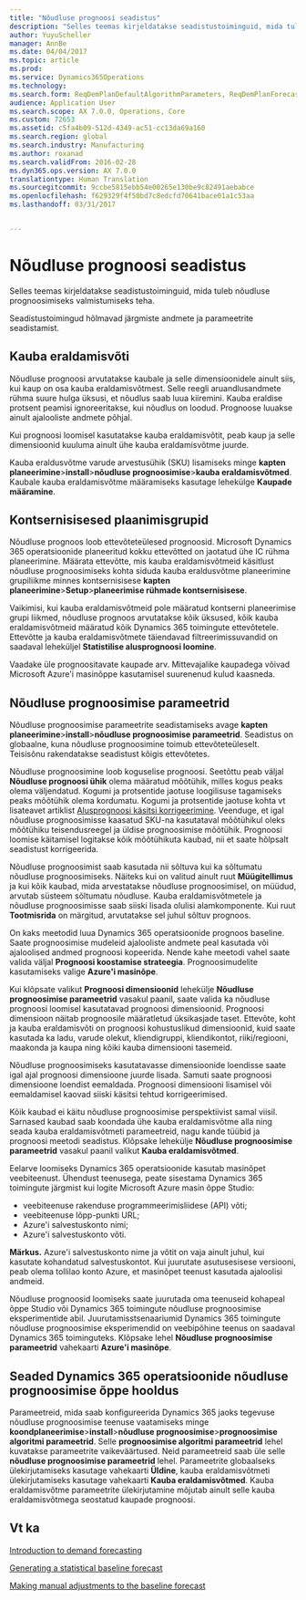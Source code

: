 ```yaml
---
title: "Nõudluse prognoosi seadistus"
description: "Selles teemas kirjeldatakse seadistustoiminguid, mida tuleb nõudluse prognoosimiseks valmistumiseks teha."
author: YuyuScheller
manager: AnnBe
ms.date: 04/04/2017
ms.topic: article
ms.prod: 
ms.service: Dynamics365Operations
ms.technology: 
ms.search.form: ReqDemPlanDefaultAlgorithmParameters, ReqDemPlanForecastParameters
audience: Application User
ms.search.scope: AX 7.0.0, Operations, Core
ms.custom: 72653
ms.assetid: c5fa4b09-512d-4349-ac51-cc13da69a160
ms.search.region: global
ms.search.industry: Manufacturing
ms.author: roxanad
ms.search.validFrom: 2016-02-28
ms.dyn365.ops.version: AX 7.0.0
translationtype: Human Translation
ms.sourcegitcommit: 9ccbe5815ebb54e00265e130be9c82491aebabce
ms.openlocfilehash: f629329f4f50bd7c8edcfd70641bace01a1c53aa
ms.lasthandoff: 03/31/2017


---
```


# <a name="demand-forecasting-setup"></a>Nõudluse prognoosi seadistus

Selles teemas kirjeldatakse seadistustoiminguid, mida tuleb nõudluse prognoosimiseks valmistumiseks teha.  

Seadistustoimingud hõlmavad järgmiste andmete ja parameetrite seadistamist.

## <a name="item-allocation-key"></a>Kauba eraldamisvõti
Nõudluse prognoosi arvutatakse kaubale ja selle dimensioonidele ainult siis, kui kaup on osa kauba eraldamisvõtmest. Selle reegli aruandlusandmete rühma suure hulga üksusi, et nõudlus saab luua kiiremini. Kauba eraldise protsent peamisi ignoreeritakse, kui nõudlus on loodud. Prognoose luuakse ainult ajalooliste andmete põhjal. 

Kui prognoosi loomisel kasutatakse kauba eraldamisvõtit, peab kaup ja selle dimensioonid kuuluma ainult ühe kauba eraldamisvõtme juurde. 

Kauba eraldusvõtme varude arvestusühik (SKU) lisamiseks minge **kapten planeerimine**&gt;**install**&gt;**nõudluse prognoosimise**&gt;**kauba eraldamisvõtmed**. Kaubale kauba eraldamisvõtme määramiseks kasutage lehekülge **Kaupade määramine**.

## <a name="intercompany-planning-groups"></a>Kontsernisisesed plaanimisgrupid
Nõudluse prognoos loob ettevõteteülesed prognoosid. Microsoft Dynamics 365 operatsioonide planeeritud kokku ettevõtted on jaotatud ühe IC rühma planeerimine. Määrata ettevõtte, mis kauba eraldamisvõtmeid käsitlust nõudluse prognoosimiseks kohta siduda kauba eraldusvõtme planeerimine grupiliikme minnes kontsernisisese **kapten planeerimine**&gt;**Setup**&gt;**planeerimise rühmade kontsernisisese**. 

Vaikimisi, kui kauba eraldamisvõtmeid pole määratud kontserni planeerimise grupi liikmed, nõudluse prognoos arvutatakse kõik üksused, kõik kauba eraldamisvõtmeid määratud kõik Dynamics 365 toimingute ettevõtetele. Ettevõtte ja kauba eraldamisvõtmete täiendavad filtreerimissuvandid on saadaval leheküljel **Statistilise alusprognoosi loomine**. 

Vaadake üle prognoositavate kaupade arv. Mittevajalike kaupadega võivad Microsoft Azure'i masinõppe kasutamisel suurenenud kulud kaasneda.

## <a name="demand-forecasting-parameters"></a>Nõudluse prognoosimise parameetrid
Nõudluse prognoosimise parameetrite seadistamiseks avage **kapten planeerimine**&gt;**install**&gt;**nõudluse prognoosimise parameetrid**. Seadistus on globaalne, kuna nõudluse prognoosimine toimub ettevõteteüleselt. Teisisõnu rakendatakse seadistust kõigis ettevõtetes. 

Nõudluse prognoosimine loob koguselise prognoosi. Seetõttu peab väljal **Nõudluse prognoosi ühik** olema määratud mõõtühik, milles kogus peaks olema väljendatud. Kogumi ja protsentide jaotuse loogilisuse tagamiseks peaks mõõtühik olema kordumatu. Kogumi ja protsentide jaotuse kohta vt lisateavet artiklist [Alusprognoosi käsitsi korrigeerimine](manual-adjustments-baseline-forecast.md). Veenduge, et igal nõudluse prognoosimisse kaasatud SKU-na kasutataval mõõtühikul oleks mõõtühiku teisendusreegel ja üldise prognoosimise mõõtühik. Prognoosi loomise käitamisel logitakse kõik mõõtühikuta kaubad, nii et saate hõlpsalt seadistust korrigeerida. 

Nõudluse prognoosimist saab kasutada nii sõltuva kui ka sõltumatu nõudluse prognoosimiseks. Näiteks kui on valitud ainult ruut **Müügitellimus** ja kui kõik kaubad, mida arvestatakse nõudluse prognoosimisel, on müüdud, arvutab süsteem sõltumatu nõudluse. Kauba eraldamisvõtmetele ja nõudluse prognoosimisse saab siiski lisada olulisi alamkomponente. Kui ruut **Tootmisrida** on märgitud, arvutatakse sel juhul sõltuv prognoos. 

On kaks meetodid luua Dynamics 365 operatsioonide prognoos baseline. Saate prognoosimise mudeleid ajalooliste andmete peal kasutada või ajaloolised andmed prognoosi kopeerida. Nende kahe meetodi vahel saate valida väljal **Prognoosi koostamise strateegia**. Prognoosimudelite kasutamiseks valige **Azure'i masinõpe**. 

Kui klõpsate valikut **Prognoosi dimensioonid** lehekülje **Nõudluse prognoosimise parameetrid** vasakul paanil, saate valida ka nõudluse prognoosi loomisel kasutatavad prognoosi dimensioonid. Prognoosi dimensioon näitab prognoosile määratletud üksikasjade taset. Ettevõte, koht ja kauba eraldamisvõti on prognoosi kohustuslikud dimensioonid, kuid saate kasutada ka ladu, varude olekut, kliendigruppi, kliendikontot, riiki/regiooni, maakonda ja kaupa ning kõiki kauba dimensiooni tasemeid. 

Nõudluse prognoosimiseks kasutatavasse dimensioonide loendisse saate igal ajal prognoosi dimensioone juurde lisada. Samuti saate prognoosi dimensioone loendist eemaldada. Prognoosi dimensiooni lisamisel või eemaldamisel kaovad siiski käsitsi tehtud korrigeerimised. 

Kõik kaubad ei käitu nõudluse prognoosimise perspektiivist samal viisil. Sarnased kaubad saab koondada ühe kauba eraldamisvõtme alla ning seada kauba eraldamisvõtmeti parameetreid, nagu kande tüübid ja prognoosi meetodi seadistus. Klõpsake lehekülje **Nõudluse prognoosimise parameetrid** vasakul paanil valikut **Kauba eraldamisvõtmed**. 

Eelarve loomiseks Dynamics 365 operatsioonide kasutab masinõpet veebiteenust. Ühendust teenusega, peate sisestama Dynamics 365 toimingute järgmist kui logite Microsoft Azure masin õppe Studio:

-   veebiteenuse rakenduse programmeerimisliidese (API) võti;
-   veebiteenuse lõpp-punkti URL;
-   Azure'i salvestuskonto nimi;
-   Azure'i salvestuskonto võti.

**Märkus.** Azure'i salvestuskonto nime ja võtit on vaja ainult juhul, kui kasutate kohandatud salvestuskontot. Kui juurutate asutusesisese versiooni, peab olema tollilao konto Azure, et masinõpet teenust kasutada ajaloolisi andmeid. 

Nõudluse prognoosid loomiseks saate juurutada oma teenuseid kohapeal õppe Studio või Dynamics 365 toimingute nõudluse prognoosimise eksperimentide abil. Juurutamisstsenaariumid Dynamics 365 toimingute nõudluse prognoosimise eksperimendid on veebipõhine teenus on saadaval Dynamics 365 toiminguteks. Klõpsake lehel **Nõudluse prognoosimise parameetrid** vahekaarti **Azure'i masinõpe**.

## <a name="settings-for-the-dynamics-365-for-operations-demand-forecasting-machine-learning-service"></a>Seaded Dynamics 365 operatsioonide nõudluse prognoosimise õppe hooldus
Parameetreid, mida saab konfigureerida Dynamics 365 jaoks tegevuse nõudluse prognoosimise teenuse vaatamiseks minge **koondplaneerimise**&gt;**install**&gt;**nõudluse prognoosimise**&gt;**prognoosimise algoritmi parameetrid**. Selle **prognoosimise algoritmi parameetrid** lehel kuvatakse parameetrite vaikeväärtused. Neid parameetreid saab üle selle **nõudluse prognoosimise parameetrid** lehel. Parameetrite globaalseks ülekirjutamiseks kasutage vahekaarti **Üldine**, kauba eraldamisvõtmeti ülekirjutamiseks kasutage vahekaarti **Kauba eraldamisvõtmed**. Kauba eraldamisvõtme parameetrite ülekirjutamine mõjutab ainult selle kauba eraldamisvõtmega seostatud kaupade prognoosi.

<a name="see-also"></a>Vt ka
--------

[Introduction to demand forecasting](introduction-demand-forecasting.md)

[Generating a statistical baseline forecast](generate-statistical-baseline-forecast.md)

[Making manual adjustments to the baseline forecast](manual-adjustments-baseline-forecast.md)


